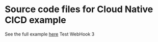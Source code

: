 # Source code files for Cloud Native CICD example
See the full example [here](https://github.com/csantanapr/tutorial-tekton-argocd-pipeline)
Test WebHook 3
